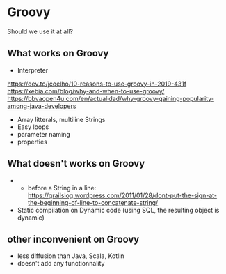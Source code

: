 Groovy
======
Should we use it at all?


## What works on Groovy
 - Interpreter

https://dev.to/jcoelho/10-reasons-to-use-groovy-in-2019-431f
https://xebia.com/blog/why-and-when-to-use-groovy/
https://bbvaopen4u.com/en/actualidad/why-groovy-gaining-popularity-among-java-developers
 - Array litterals, multiline Strings
 - Easy loops
 - parameter naming
 - properties

## What doesn't works on Groovy
 - + before a String in a line: https://grailslog.wordpress.com/2011/01/28/dont-put-the-sign-at-the-beginning-of-line-to-concatenate-string/
 - Static compilation on Dynamic code (using SQL, the resulting object is dynamic)

## other inconvenient on Groovy
 - less diffusion than Java, Scala, Kotlin
 - doesn't add any functionnality